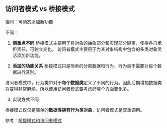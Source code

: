 ## 访问者模式 vs 桥接模式

相同：可动态添加新功能

不同：
1. **侧重点不同**
  桥接模式主要用于将对象的抽象部分和实现部分隔离，使得各自承担责任，可独立变化。
  访问者模式主要用于为某对象结构中包含的多类对象灵活添加新功能。

2. **添加的功能关系**
  桥接模式只是简单的分离数据和行为，行为类不需要对每个数据进行区别。

  访问者模式中，行为类中对于**每个数据类**定义了不同的行为。因此后期增加数据类将变得非常麻烦，所以使用访问者模式要考虑好哪个方面变化多。

3. 实现方式不同

  桥接模式仅仅是简单的**数据类拥有行为类对象**，访问者模式是双重调用。

参考：[桥接模式和访问者模式](https://blog.csdn.net/larry_lv/article/details/7053776)